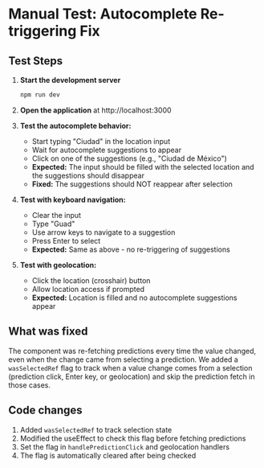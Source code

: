 # Manual Test: Autocomplete Re-triggering Fix

## Test Steps

1. **Start the development server**
   ```bash
   npm run dev
   ```

2. **Open the application** at http://localhost:3000

3. **Test the autocomplete behavior:**
   - Start typing "Ciudad" in the location input
   - Wait for autocomplete suggestions to appear
   - Click on one of the suggestions (e.g., "Ciudad de México")
   - **Expected:** The input should be filled with the selected location and the suggestions should disappear
   - **Fixed:** The suggestions should NOT reappear after selection

4. **Test with keyboard navigation:**
   - Clear the input
   - Type "Guad" 
   - Use arrow keys to navigate to a suggestion
   - Press Enter to select
   - **Expected:** Same as above - no re-triggering of suggestions

5. **Test with geolocation:**
   - Click the location (crosshair) button
   - Allow location access if prompted
   - **Expected:** Location is filled and no autocomplete suggestions appear

## What was fixed

The component was re-fetching predictions every time the value changed, even when the change came from selecting a prediction. We added a `wasSelectedRef` flag to track when a value change comes from a selection (prediction click, Enter key, or geolocation) and skip the prediction fetch in those cases.

## Code changes

1. Added `wasSelectedRef` to track selection state
2. Modified the useEffect to check this flag before fetching predictions
3. Set the flag in `handlePredictionClick` and geolocation handlers
4. The flag is automatically cleared after being checked